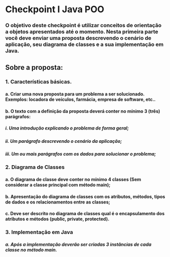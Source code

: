 # Checkpoint I Java POO

### O objetivo deste checkpoint é utilizar conceitos de orientação a objetos apresentados até o momento. Nesta primeira parte você deve enviar uma proposta descrevendo o cenário de aplicação, seu diagrama de classes e a sua implementação em Java.

## Sobre a proposta: 

### 1. Características básicas.  
#### a. Criar uma nova proposta para um problema a ser solucionado. Exemplos: locadora de veículos, farmácia, empresa de software, etc..  
#### b. O texto com a definição da proposta deverá conter no mínimo 3 (três) parágrafos: 
   ##### i. Uma introdução explicando o problema de forma geral;
   ##### ii. Um parágrafo descrevendo o cenário da aplicação;
   ##### iii. Um ou mais parágrafos com os dados para solucionar o problema;

### 2. Diagrama de Classes
#### a. O diagrama de classe deve conter no mínimo 4 classes (Sem considerar a classe principal com método main); 
#### b. Apresentação do diagrama de classes com os atributos, métodos, tipos de dados e os relacionamentos entre as classes;
#### c. Deve ser descrito no diagrama de classes qual é o encapsulamento dos atributos e métodos (public, private, protected).

### 3. Implementação em Java
  ##### a. Após a implementação deverão ser criadas 3 instâncias de cada classe no método main.
